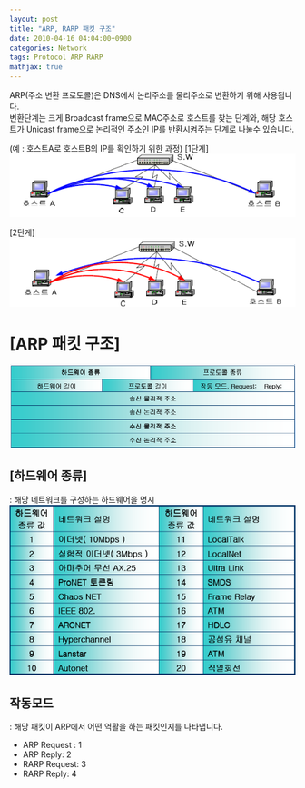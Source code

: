 ```yaml
---
layout: post
title: "ARP, RARP 패킷 구조"
date: 2010-04-16 04:04:00+0900
categories: Network
tags: Protocol ARP RARP
mathjax: true
---
```


ARP(주소 변환 프로토콜)은 DNS에서 논리주소를 물리주소로 변환하기 위해 사용됩니다.  
변환단계는 크게 Broadcast frame으로 MAC주소로 호스트를 찾는 단계와, 해당 호스트가 Unicast frame으로 논리적인 주소인 IP를 반환시켜주는 단계로 나눌수 있습니다.  

(예 : 호스트A로 호스트B의 IP를 확인하기 위한 과정)
[1단계]  
![img](/resource/20100416/20100416-img-1.png)

[2단계]  
![img](/resource/20100416/20100416-img-2.png)

# [ARP 패킷 구조]
![img](/resource/20100416/20100416-img-3.png)  

## [하드웨어 종류]
: 해당 네트워크를 구성하는 하드웨어을 명시
![img](/resource/20100416/20100416-img-4.png)

## 작동모드
: 해당 패킷이 ARP에서 어떤 역활을 하는 패킷인지를 나타냅니다.
- ARP Request : 1
- ARP Reply: 2
- RARP Request: 3
- RARP Reply: 4
